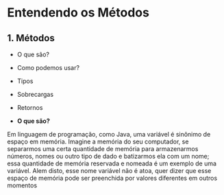 # Entendendo os Métodos

## 1. Métodos

- O que são?
- Como podemos usar?
- Tipos
- Sobrecargas
- Retornos


- **O que são?**

Em linguagem de programação, como Java, uma variável é sinônimo de espaço em memória. Imagine a memória do seu
computador, se separarmos uma certa quantidade de memória para armazenarmos números, nomes ou outro tipo de dado
e batizarmos ela com um nome; essa quantidade de memória reservada e nomeada é um exemplo de uma variável.
Alem disto, esse nome variável não é atoa, quer dizer que esse espaço de memória pode ser preenchida por valores
diferentes em outros momentos


